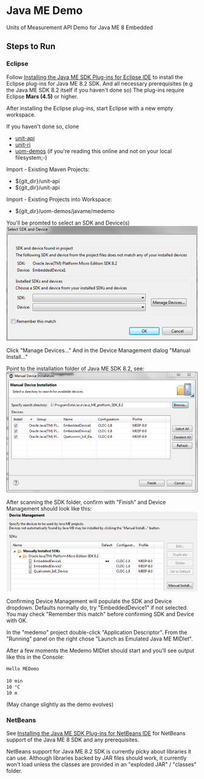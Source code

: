 Java ME Demo
==================

Units of Measurement API Demo for Java ME 8 Embedded

## Steps to Run

### Eclipse

Follow [Installing the Java ME SDK Plug-ins for Eclipse IDE](http://docs.oracle.com/javame/8.2/sdk-dev-guide/install.htm#A132728297 "Installing the Java ME SDK Plug-ins for Eclipse IDE") to install the Eclipse plug-ins for Java ME 8.2 SDK. And all necessary prerequisites (e.g the Java ME SDK 8.2 itself if you haven't done so) The plug-ins require Eclipse **Mars (4.5)** or higher.

After installing the Eclipse plug-ins, start Eclipse with a new empty workspace.

If you haven't done so, clone 

- [unit-api](../../../../../unit-api)
- [unit-ri](../../../../../unit-ri)
- [uom-demos](../../../../) (if you're reading this online and not on your local filesystem;-)

Import - Existing Maven Projects:

- ${git_dir}/unit-api
- ${git_dir}/unit-api

Import - Existing Projects into Workspace:

- ${git_dir}/uom-demos/javame/medemo

You'll be promted to select an SDK and Device(s)
![SDK and Devices](site/resources/images/MTS_Devices.png)

Click "Manage Devices..."
And in the Device Management dialog "Manual Install..."

Point to the installation folder of Java ME SDK 8.2, see:
![Manual Device Installation](site/resources/images/MTS_Install2.png)

After scanning the SDK folder, confirm with "Finish" and Device Management should look like this:
![SDK and Devices](site/resources/images/MTS_DeviceManagement.png)

Confirming Device Management will populate the SDK and Device dropdown. Defaults normally do, try "EmbeddedDevice1" if not selected. You may check "Remember this match" before confirming SDK and Device with OK.

In the "medemo" project double-click "Application Descriptor".
From the "Running" panel on the right chose "Launch as Emulated Java ME MIDlet".

After a few moments the Medemo MIDlet should start and you'll see output like this in the Console: 

```
Hello MEDemo

10 min
10 °C
10 m
```
(May change slightly as the demo evolves)

### NetBeans

See [Installing the Java ME SDK Plug-ins for NetBeans IDE](http://docs.oracle.com/javame/8.2/sdk-dev-guide/install.htm#A1147985 "Installing the Java ME SDK Plug-ins for NetBeans IDE") for NetBeans support of the Java ME 8 SDK and any prerequisites.

NetBeans support for Java ME 8.2 SDK is currently picky about libraries it can use.
Although libraries backed by JAR files should work, it currently won't load unless the classes are provided in an "exploded JAR" / "classes" folder.

